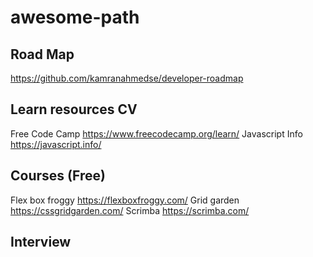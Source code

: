 # awesome-path

## Road Map

https://github.com/kamranahmedse/developer-roadmap

## Learn resources CV

Free Code Camp https://www.freecodecamp.org/learn/
Javascript Info https://javascript.info/

## Courses (Free)

Flex box froggy https://flexboxfroggy.com/
Grid garden https://cssgridgarden.com/
Scrimba https://scrimba.com/

## Interview 

